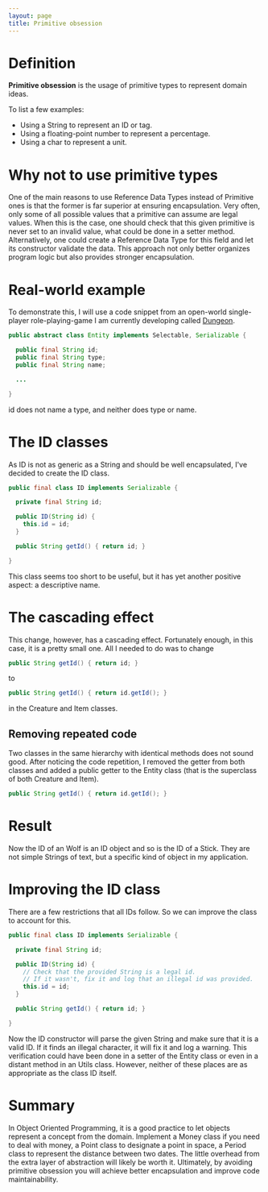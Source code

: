 ```yaml
---
layout: page
title: Primitive obsession
---
```


# Definition

**Primitive obsession** is the usage of primitive types to represent domain ideas.

To list a few examples:

* Using a String to represent an ID or tag.
* Using a floating-point number to represent a percentage.
* Using a char to represent a unit.

# Why not to use primitive types

One of the main reasons to use Reference Data Types instead of Primitive ones is
that the former is far superior at ensuring encapsulation. Very often, only some
of all possible values that a primitive can assume are legal values. When this
is the case, one should check that this given primitive is never set to an
invalid value, what could be done in a setter method. Alternatively, one could
create a Reference Data Type for this field and let its constructor validate the
data. This approach not only better organizes program logic but also provides
stronger encapsulation.

# Real-world example

To demonstrate this, I will use a code snippet from an open-world single-player
role-playing-game I am currently developing called
[Dungeon](https://github.com/mafagafogigante/dungeon).

```java
public abstract class Entity implements Selectable, Serializable {

  public final String id;
  public final String type;
  public final String name;

  ...

}
```

id does not name a type, and neither does type or name.

# The ID classes

As ID is not as generic as a String and should be well encapsulated, I've
decided to create the ID class.

```java
public final class ID implements Serializable {

  private final String id;

  public ID(String id) {
    this.id = id;
  }

  public String getId() { return id; }

}
```

This class seems too short to be useful, but it has yet another positive aspect:
a descriptive name.

# The cascading effect

This change, however, has a cascading effect. Fortunately enough, in this case,
it is a pretty small one. All I needed to do was to change

```java
public String getId() { return id; }
```

to

```java
public String getId() { return id.getId(); }
```

in the Creature and Item classes.

## Removing repeated code

Two classes in the same hierarchy with identical methods does not sound good.
After noticing the code repetition, I removed the getter from both classes and
added a public getter to the Entity class (that is the superclass of both
Creature and Item).

```java
public String getId() { return id.getId(); }
```

# Result

Now the ID of an Wolf is an ID object and so is the ID of a Stick. They are not
simple Strings of text, but a specific kind of object in my application.

# Improving the ID class

There are a few restrictions that all IDs follow. So we can improve the class to
account for this.

```java
public final class ID implements Serializable {

  private final String id;

  public ID(String id) {
    // Check that the provided String is a legal id.
    // If it wasn't, fix it and log that an illegal id was provided.
    this.id = id;
  }

  public String getId() { return id; }

}
```

Now the ID constructor will parse the given String and make sure that it is a
valid ID. If it finds an illegal character, it will fix it and log a warning.
This verification could have been done in a setter of the Entity class or even
in a distant method in an Utils class. However, neither of these places are as
appropriate as the class ID itself.

# Summary

In Object Oriented Programming, it is a good practice to let objects represent a
concept from the domain. Implement a Money class if you need to deal with money,
a Point class to designate a point in space, a Period class to represent the
distance between two dates. The little overhead from the extra layer of
abstraction will likely be worth it. Ultimately, by avoiding primitive obsession
you will achieve better encapsulation and improve code maintainability.
